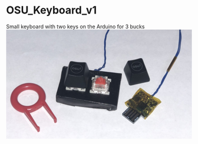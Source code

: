 # OSU_Keyboard_v1
Small keyboard with two keys on the Arduino for 3 bucks
![alt text](https://github.com/Tah1on/osu_keyboard_v1/blob/main/Photo.JPG?raw=true)
